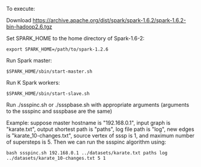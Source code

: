 To execute:

  Download https://archive.apache.org/dist/spark/spark-1.6.2/spark-1.6.2-bin-hadoop2.6.tgz
  
  Set SPARK_HOME to the home directory of Spark-1.6-2:

    export SPARK_HOME=/path/to/spark-1.2.6

  Run Spark master:
    
    $SPARK_HOME/sbin/start-master.sh 
  
  Run K Spark workers: 
    
    $SPARK_HOME/sbin/start-slave.sh 
  
  Run ./ssspinc.sh or ./ssspbase.sh with appropriate arguments (arguments to the ssspinc and ssspbase are the same)
  
Example: 
  suppose master hostname is "192.168.0.1",
  input graph is "karate.txt",
  output shortest path is "paths",
  log file path is "log",
  new edges is "karate_10-changes.txt",
  source vertex of sssp is 1, and
  maximum number of supersteps is 5. Then we can run the ssspinc algorithm using:
  
    bash ssspinc.sh 192.168.0.1 ../datasets/karate.txt paths log ../datasets/karate_10-changes.txt 5 1  


  
